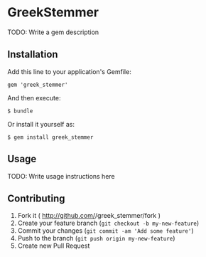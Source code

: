 # GreekStemmer

TODO: Write a gem description

## Installation

Add this line to your application's Gemfile:

    gem 'greek_stemmer'

And then execute:

    $ bundle

Or install it yourself as:

    $ gem install greek_stemmer

## Usage

TODO: Write usage instructions here

## Contributing

1. Fork it ( http://github.com/<my-github-username>/greek_stemmer/fork )
2. Create your feature branch (`git checkout -b my-new-feature`)
3. Commit your changes (`git commit -am 'Add some feature'`)
4. Push to the branch (`git push origin my-new-feature`)
5. Create new Pull Request
